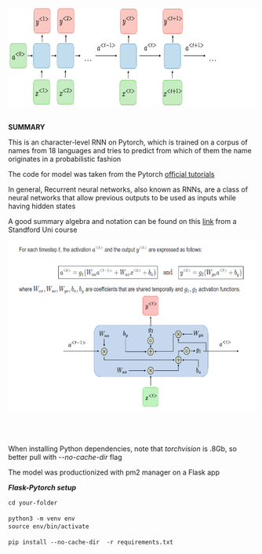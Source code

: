 
<img src="img/rnn4.png" height="200"/><br><br>

**SUMMARY**<br>

This is an character-level RNN on Pytorch, which is trained on a corpus of names from 18 languages and tries to predict from which of them the name originates in a probabilistic fashion

The code for model was taken from the Pytorch [official tutorials](https://pytorch.org/tutorials/intermediate/char_rnn_classification_tutorial.html)

In general, Recurrent neural networks, also known as RNNs, are a class of neural networks that allow previous outputs to be used as inputs while having hidden states

A good summary algebra and notation can be found on this [link](https://stanford.edu/~shervine/teaching/cs-230/cheatsheet-recurrent-neural-networks) from a Standford Uni course 


<img src="img/rsz.png" height="350"/><br><br>

<br/>

When installing Python dependencies, note that _torchvision_ is .8Gb, so better pull with _--no-cache-dir_ flag

The model was productionized with pm2 manager on a Flask app


***Flask-Pytorch setup***

```
cd your-folder

python3 -m venv env
source env/bin/activate

pip install --no-cache-dir  -r requirements.txt

```

